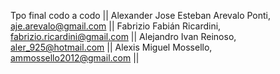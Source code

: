 Tpo final codo a codo ||
Alexander Jose Esteban Arevalo Ponti, aje.arevalo@gmail.com ||
Fabrizio Fabián Ricardini, fabrizio.ricardini@gmail.com ||
Alejandro Ivan Reinoso, aler_925@hotmail.com ||
Alexis Miguel Mossello, ammossello2012@gmail.com ||
